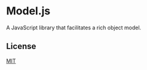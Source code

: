 # Model.js

A JavaScript library that facilitates a rich object model.

## License

[MIT](http://opensource.org/licenses/MIT)
